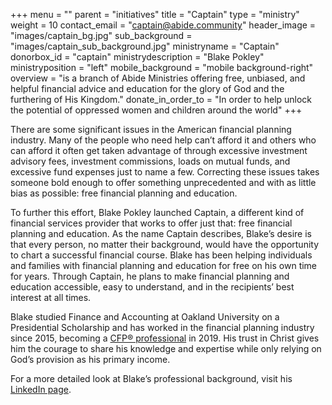 +++
menu = ""
parent = "initiatives"
title = "Captain"
type = "ministry"
weight = 10
contact_email = "captain@abide.community"
header_image = "images/captain_bg.jpg"
sub_background = "images/captain_sub_background.jpg"
ministryname = "Captain"
donorbox_id = "captain"
ministrydescription = "Blake Pokley"
ministryposition = "left"
mobile_background = "mobile background-right"
overview = "is a branch of Abide Ministries offering free, unbiased, and helpful financial advice and education for the glory of God and the furthering of His Kingdom."
donate_in_order_to = "In order to help unlock the potential of oppressed women and children around the world"
+++

There are some significant issues in the American financial planning industry. Many of the people who need help can’t afford it and others who can afford it often get taken advantage of through excessive investment advisory fees, investment commissions, loads on mutual funds, and excessive fund expenses just to name a few. Correcting these issues takes someone bold enough to offer something unprecedented and with as little bias as possible: free financial planning and education.

To further this effort, Blake Pokley launched Captain, a different kind of financial services provider that works to offer just that: free financial planning and education. As the name Captain describes, Blake’s desire is that every person, no matter their background, would have the opportunity to chart a successful financial course. Blake has been helping individuals and families with financial planning and education for free on his own time for years. Through Captain, he plans to make financial planning and education accessible, easy to understand, and in the recipients’ best interest at all times.

Blake studied Finance and Accounting at Oakland University on a Presidential Scholarship and has worked in the financial planning industry since 2015, becoming a [CFP® professional](https://www.cfp.net/why-cfp-certification/the-standard-of-excellence) in 2019. His trust in Christ gives him the courage to share his knowledge and expertise while only relying on God’s provision as his primary income.

For a more detailed look at Blake’s professional background, visit his [LinkedIn page](https://www.linkedin.com/in/blake-pokley/).